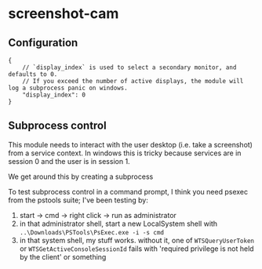 # screenshot-cam

## Configuration

```jsonc
{
    // `display_index` is used to select a secondary monitor, and defaults to 0.
    // If you exceed the number of active displays, the module will log a subprocess panic on windows.
    "display_index": 0
}
```

## Subprocess control

This module needs to interact with the user desktop (i.e. take a screenshot) from a service context. In windows this is tricky because services are in session 0 and the user is in session 1.

We get around this by creating a subprocess

To test subprocess control in a command prompt, I think you need psexec from the pstools suite; I've been testing by:
1. start -> cmd -> right click -> run as administrator
1. in that administrator shell, start a new LocalSystem shell with `..\Downloads\PSTools\PsExec.exe -i -s cmd`
1. in that system shell, my stuff works. without it, one of `WTSQueryUserToken` or `WTSGetActiveConsoleSessionId` fails with 'required privilege is not held by the client' or something
